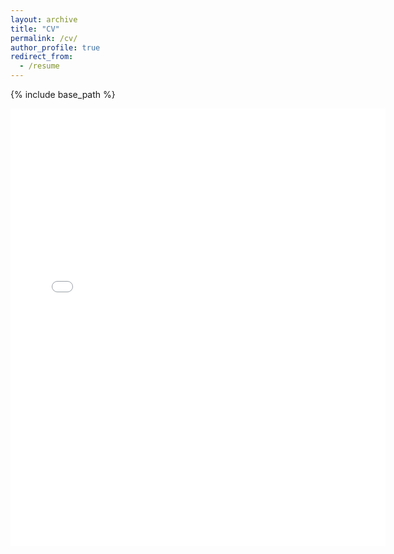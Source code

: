 ```yaml
---
layout: archive
title: "CV"
permalink: /cv/
author_profile: true
redirect_from:
  - /resume
---
```


{% include base_path %}


<embed src="{{ site.baseurl }}/files/Dibaloke_Chanda_CV.pdf" width="600" height="700" type='application/pdf'> 
